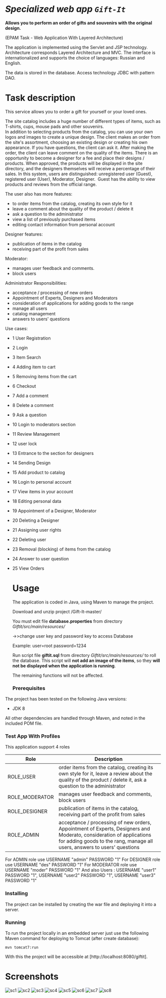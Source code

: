 # _Specialized web app_ _**`Gift-It`**_

**Allows you to perform an order of gifts and souvenirs with the original design.**

(EPAM Task - Web Application With Layered Architecture)

 The application is implemented using the Servlet and JSP technology. 
 Architecture corresponds Layered Architecture and MVC.
 The interface is internationalized and supports the choice of languages: Russian and English.
 
 The data is stored in the database. Access technology JDBC with pattern DAO.
 # Task description

This service allows you to order a gift for yourself or your loved ones. 
    
The site catalog includes a huge number of different types of items, such as T-shirts, cups, mouse pads and other souvenirs.     
In addition to selecting products from the catalog, you can use your own logos and images to create a unique design. 
The client makes an order from the site's assortment, choosing an existing design or creating his own appearance.
If you have questions, the client can ask it. After making the order, the client can leave comment on the quality of the items.
There is an opportunity to become a designer for a fee and place their designs / products. 
When approved, the products will be displayed in the site directory, and the designers themselves will receive a percentage of their sales.
In this system, users are distinguished: unregistered user (Guest), registered user (User), Moderator, Designer.
 Guest has the ability to view products and reviews from the official range.

The user also has more features:
- to order items from the catalog, creating its own style for it
- leave a comment about the quality of the product / delete it
- ask a question to the administrator
- view a list of previously purchased items
- editing contact information from personal account

Designer features:
- publication of items in the catalog
- receiving part of the profit from sales

Moderator:
- manages user feedback and comments.
- block users

Administrator Responsibilities:
- acceptance / processing of new orders
- Appointment of Experts, Designers and Moderators
- consideration of applications for adding goods to the range
- manage all users
- catalog management
- answers to users' questions

Use cases:
- 1 User Registration
- 2 Login
- 3 Item Search
- 4 Adding item to cart
- 5 Removing items from the cart
- 6 Checkout
- 7 Add a comment
- 8 Delete a comment
- 9 Ask a question
- 10 Login to moderators section
- 11 Review Management
- 12 user lock
- 13 Entrance to the section for designers
- 14 Sending Design
- 15 Add product to catalog
- 16 Login to personal account
- 17 View items in your account
- 18 Editing personal data
- 19 Appointment of a Designer, Moderator
- 20 Deleting a Designer
- 21 Assigning user rights
- 22 Deleting user
- 23 Removal (blocking) of items from the catalog
- 24 Answer to user question
- 25 View Orders

 
 
  # Usage
  
  The application is coded in Java, using Maven to manage the project.
  
  Download and unzip project /Gift-It-master/
  
  You must edit file **database.properties** from directory _Giftit/src/main/resources/_
            
   ->>change user key and password key to access Database
    
   Example:
   user=root
   password=1234
   
   Run script file **giftit.sql** from directory _Giftit/src/main/resources/_
  to roll the database.
  This script will **not add an image of the items**, so they **will not be displayed when the application is running**. 
  
  The remaining functions will not be affected.

  ### Prerequisites
  
 The project has been tested on the following Java versions:
 * JDK 8
 
 All other dependencies are handled through Maven, and noted in the included POM file.
 
 ### Test App With Profiles
 
  This application support 4 roles
 
 | Role     | Description                                       |
 |----------|-----------------------                            |
 | ROLE_USER| order items from the catalog, creating its own style for it, leave a review about the quality of the product / delete it, ask a question to the administrator|
 | ROLE_MODERATOR |manages user feedback and comments, block users |
 | ROLE_DESIGNER |publication of items in the catalog, receiving part of the profit from sales |
 | ROLE_ADMIN |acceptance / processing of new orders, Appointment of Experts, Designers and Moderato, consideration of applications for adding goods to the rang, manage all users, answers to users' questions|
 
For ADMIN role use USERNAME "admin" PASSWORD "1"
For DESIGNER role use USERNAME "des" PASSWORD "1"
For MODERATOR role use USERNAME "moder" PASSWORD "1"
And also Users : USERNAME "user1" PASSWORD "1", USERNAME "user2" PASSWORD "1", USERNAME "user3" PASSWORD "1"


 ### Installing
 
 The project can be installed by creating the war file and deploying it into a server.
 
 ### Running
 
 To run the project locally in an embedded server just use the following Maven command for deploying to Tomcat (after create database):
 
 ```
 mvn tomcat7:run
 ```
 
 With this the project will be accessible at [http://localhost:8080/giftit].
  
 
 # Screenshots
 
 ![sc1](https://user-images.githubusercontent.com/42671888/54277330-9c3f7880-45a0-11e9-9373-f28de770aca7.JPG)
 ![sc2](https://user-images.githubusercontent.com/42671888/54277361-afeadf00-45a0-11e9-92a8-741c073b54aa.JPG)
 ![sc3](https://user-images.githubusercontent.com/42671888/54277377-bb3e0a80-45a0-11e9-845d-d52dd5b56998.JPG)
 ![sc4](https://user-images.githubusercontent.com/42671888/54277407-d577e880-45a0-11e9-9652-c4e9a495ce61.JPG)
![sc5](https://user-images.githubusercontent.com/42671888/54277425-ddd02380-45a0-11e9-9fcc-e7e1feafda5f.JPG)
![sc6](https://user-images.githubusercontent.com/42671888/54277434-e6285e80-45a0-11e9-9d4e-9ce02e5e6a95.JPG)
![sc7](https://user-images.githubusercontent.com/42671888/54277440-ede80300-45a0-11e9-87fc-6e91bcac4304.JPG)
![sc8](https://user-images.githubusercontent.com/42671888/54277445-f50f1100-45a0-11e9-9380-ef7a5b1c2f8b.JPG)

 
